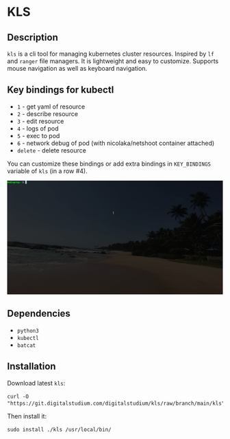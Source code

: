 # KLS

## Description
`kls` is a cli tool for managing kubernetes cluster resources. Inspired by `lf` and `ranger` file managers. 
It is lightweight and easy to customize. Supports mouse navigation as well as keyboard navigation.

## Key bindings for kubectl
- `1` - get yaml of resource
- `2` - describe resource
- `3` - edit resource 
- `4` - logs of pod
- `5` - exec to pod
- `6` - network debug of pod (with nicolaka/netshoot container attached)
- `delete` - delete resource

You can customize these bindings or add extra bindings in `KEY_BINDINGS` variable of `kls` (in a row #4).

![kls in action](./images/kls.gif)

## Dependencies
- `python3`
- `kubectl`
- `batcat`

## Installation
Download latest `kls`:
```
curl -O "https://git.digitalstudium.com/digitalstudium/kls/raw/branch/main/kls"
```
Then install it:
```
sudo install ./kls /usr/local/bin/
```

